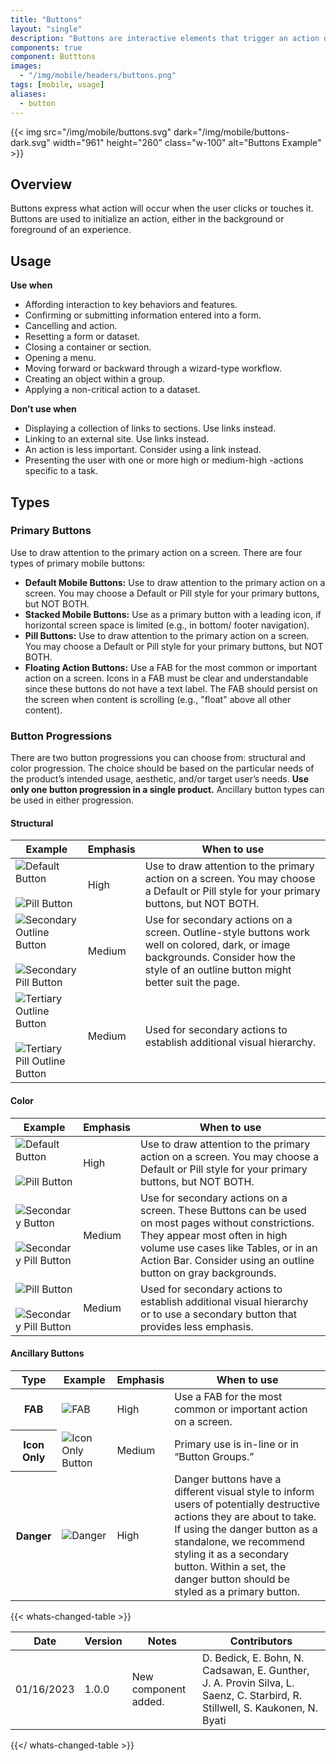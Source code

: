 ```yaml
---
title: "Buttons"
layout: "single"
description: "Buttons are interactive elements that trigger an action or an event."
components: true
component: Butttons
images:
  - "/img/mobile/headers/buttons.png"
tags: [mobile, usage]
aliases:
  - button
---
```


{{< img src="/img/mobile/buttons.svg" dark="/img/mobile/buttons-dark.svg" width="961" height="260" class="w-100" alt="Buttons Example" >}}

## Overview

Buttons express what action will occur when the user clicks or touches it. Buttons are used to initialize an action, either in the background or foreground of an experience.

## Usage

**Use when**

- Affording interaction to key behaviors and features.
- Confirming or submitting information entered into a form.
- Cancelling and action.
- Resetting a form or dataset.
- Closing a container or section.
- Opening a menu.
- Moving forward or backward through a wizard-type workflow.
- Creating an object within a group.
- Applying a non-critical action to a dataset.

**Don’t use when**

- Displaying a collection of links to sections. Use links instead.
- Linking to an external site. Use links instead.
- An action is less important. Consider using a link instead.
- Presenting the user with one or more high or medium-high -actions specific to a task.

## Types

### Primary Buttons

Use to draw attention to the primary action on a screen. There are four types of primary mobile buttons:

- **Default Mobile Buttons:** Use to draw attention to the primary action on a screen. You may choose a Default or Pill style for your primary buttons, but NOT BOTH.
- **Stacked Mobile Buttons:** Use as a primary button with a leading icon, if horizontal screen space is limited (e.g., in bottom/ footer navigation).
- **Pill Buttons:** Use to draw attention to the primary action on a screen. You may choose a Default or Pill style for your primary buttons, but NOT BOTH.
- **Floating Action Buttons:** Use a FAB for the most common or important action on a screen. Icons in a FAB must be clear and understandable since these buttons do not have a text label. The FAB should persist on the screen when content is scrolling (e.g., "float" above all other content).

### Button Progressions

There are two button progressions you can choose from: structural and color progression. The choice should be based on the particular needs of the product’s intended usage, aesthetic, and/or target user’s needs. **Use only one button progression in a single product.** Ancillary button types can be used in either progression.

#### Structural

<table class="table table-bordered">
  <thead class="thead-light">
    <tr>
      <th>Example</th>
      <th>Emphasis</th>
      <th>When to use</th>
    </tr>
  </thead>
  <tbody>
    <tr>
      <td><img src="/img/mobile/button-default.svg" alt="Default Button"><br><br><img src="/img/mobile/button-pill.svg" alt="Pill Button"></td>
      <td>High</td>
      <td>
        Use to draw attention to the primary action on a screen. You may choose a Default or Pill style for your primary buttons, but NOT BOTH.
      </td>
    </tr>
    <tr>
      <td><img src="/img/mobile/button-secondary-outline.svg" alt="Secondary Outline Button"><br><br><img src="/img/mobile/button-pill-secondary-outline.svg" alt="Secondary Pill Button"></td>
      <td>Medium</td>
      <td>
       Use for secondary actions on a screen. Outline-style buttons work well on colored, dark, or image backgrounds. Consider how the style of an outline button might better suit the page.
      </td>
    </tr>
    <tr>
      <td><img src="/img/mobile/button-tertiary-outline.svg" alt="Tertiary Outline Button"><br><br><img src="/img/mobile/button-pill-tertiary-outline.svg" alt="Tertiary Pill Outline Button"></td>
      <td>Medium</td>
      <td>
       Used for secondary actions to establish additional visual hierarchy.
      </td>
    </tr>
  </tbody>
</table>


#### Color

<table class="table table-bordered">
  <thead class="thead-light">
    <tr>
      <th>Example</th>
      <th>Emphasis</th>
      <th>When to use</th>
    </tr>
  </thead>
  <tbody>
    <tr>
      <td><img src="/img/mobile/default-button.svg" alt="Default Button"><br><br><img src="/img/mobile/button-pill.svg" alt="Pill Button"></td>
      <td>High</td>
      <td>
        Use to draw attention to the primary action on a screen. You may choose a Default or Pill style for your primary buttons, but NOT BOTH.
      </td>
    </tr>
    <tr>
      <td><img src="/img/mobile/button-secondary.svg" alt="Secondary Button"><br><br><img src="/img/mobile/button-pill-secondary.svg" alt="Secondary Pill Button"></td>
      <td>Medium</td>
      <td>
       Use for secondary actions on a screen. These Buttons can be used on most pages without constrictions. They appear most often in high volume use cases like Tables, or in an Action Bar. Consider using an outline button on gray backgrounds.
      </td>
    </tr>
    <tr>
      <td><img src="/img/mobile/button-tertiary.svg" alt="Pill Button"><br><br><img src="/img/mobile/button-pill-tertiary.svg" alt="Secondary Pill Button"></td>
      <td>Medium</td>
      <td>
       Used for secondary actions to establish additional visual hierarchy or to use a secondary button that provides less emphasis.
      </td>
    </tr>
  </tbody>
</table>

#### Ancillary Buttons

<table class="table table-bordered">
  <thead class="thead-light">
    <tr>
      <th>Type</th>
      <th>Example</th>
      <th>Emphasis</th>
      <th>When to use</th>
    </tr>
  </thead>
  <tbody>
  <tr>
      <th scope="row">FAB</th>
      <td><img src="/img/mobile/button-floating-action.svg" alt="FAB"></td>
      <td>High</td>
      <td>
        Use a FAB for the most common or important action on a screen.
      </td>
    </tr>
    <tr>
      <th scope="row">Icon Only</th>
      <td><img src="/img/mobile/button-icon-only.svg" alt="Icon Only Button"></td>
      <td>Medium</td>
      <td>
        Primary use is in-line or in “Button Groups.”
      </td>
    </tr>
    <tr>
      <th scope="row">Danger</th>
      <td><img src="/img/mobile/danger-button.svg" alt="Danger"></td>
      <td>High</td>
      <td>
        Danger buttons have a different visual style to inform users of
        potentially destructive actions they are about to take. If using the
        danger button as a standalone, we recommend styling it as a secondary
        button. Within a set, the danger button should be styled as a primary
        button.
      </td>
    </tr>
  </tbody>
</table>



{{< whats-changed-table >}}

| Date       | Version | Notes                               | Contributors |
| ---------- | ------- | ----------------------------------- | ------------ |
| 01/16/2023 | 1.0.0   | New component added. | D. Bedick, E. Bohn, N. Cadsawan, E. Gunther, J. A. Provin Silva, L. Saenz, C. Starbird, R. Stillwell, S. Kaukonen, N. Byati   |

{{</ whats-changed-table >}}
